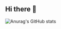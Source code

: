 ## Hi there 👋

![Anurag's GitHub stats](https://github-readme-stats.vercel.app/api?username=wshobson&show_icons=true&theme=default)
